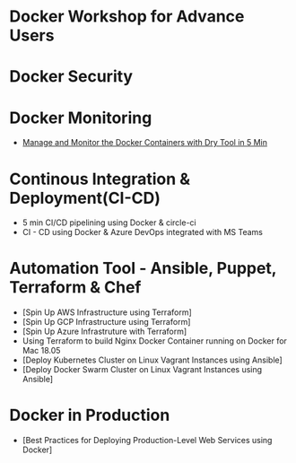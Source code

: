 # Docker Workshop for Advance Users

# Docker Security



# Docker Monitoring
- [Manage and Monitor the Docker Containers with Dry Tool in 5 Min](http://dockerlabs.collabnix.com/advanced/monitoring/dry-tool/README.html)

# Continous Integration & Deployment(CI-CD)

- 5 min CI/CD pipelining using Docker & circle-ci
- CI - CD using Docker & Azure DevOps integrated with MS Teams

# Automation Tool - Ansible, Puppet, Terraform & Chef

- [Spin Up AWS Infrastructure using Terraform]
- [Spin Up GCP Infrastructure using Terraform]
- [Spin Up Azure Infrastruture with Terraform]
- Using Terraform to build Nginx Docker Container running on Docker for Mac 18.05
- [Deploy Kubernetes Cluster on Linux Vagrant Instances using Ansible]
- [Deploy Docker Swarm Cluster on Linux Vagrant Instances using Ansible]

# Docker in Production

- [Best Practices for Deploying Production-Level Web Services using Docker] 
